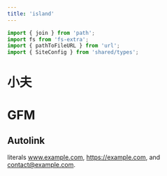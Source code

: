 ```yaml
---
title: 'island'
---
```


```ts
import { join } from 'path';
import fs from 'fs-extra';
import { pathToFileURL } from 'url';
import { SiteConfig } from 'shared/types';
```

# 小夫

# GFM 

## Autolink 

literals www.example.com, https://example.com, and contact@example.com.